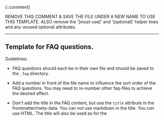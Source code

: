 {::comment}

REMOVE THIS COMMENT & SAVE THE FILE UNDER A NEW NAME TO USE THIS TEMPLATE.
ALSO remove the '[must-use]' and '[optional]' helper lines and any unused optional attributes.

---------------------------
Template for FAQ questions.
---------------------------

Guidelines:

- FAQ questions should each be in their own file and should be saved to the `_faq` directory.

- Add a number in front of the file name to influence the sort order of the FAQ questions.
  You may need to re-number other faq-files to achieve the desired effect.

- Don't add the title in the FAQ content, but use the `title` attribute in the frontmatter/meta-data.
  You can *not* use markdown in the title. You *can* use HTML.
  The title will also be used as for the <title> tag for the question page. It will be stripped of html for that.

- Always set the `anchor` and `permalink` attributes. Use a relatively short and descriptive text string.

- Individual pages will be generated for each FAQ question and links to these will be included in the sitemap.

{:/comment}
---
[must-use]
title:       Is this a <em>question</em> title ?
anchor:      a-descriptive-slug
permalink:   /faq/a-descriptive-slug/

[optional]
description: Meta description for in the header
sitemap:
    lastmod:    2014-01-23
    priority:   0.5
    changefreq: 'monthly'
    exclude:    false
---

Add the answer text here. Do **NOT** add the question.

You can use all normal [GitHub flavoured markdown syntaxes](https://guides.github.com/features/mastering-markdown/).

However for multi-line code samples this syntax is preferred - don't forget to make sure that the code sample starts with `<?php` !

	{% highlight php linenos %}
	<?php
	// some PHP code
	{% endhighlight %}

There are also a number of variables available for use in all documents. It is strongly advised to use these when appropriate. For a list of these with some explanations, see example-page.md